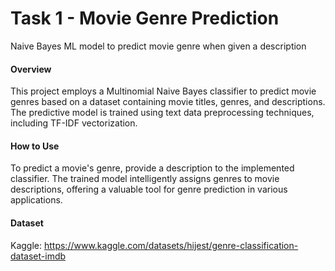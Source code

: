 # Task 1 - Movie Genre Prediction
Naive Bayes ML model to predict movie genre when given a description

#### Overview
This project employs a Multinomial Naive Bayes classifier to predict movie genres based on a dataset containing movie titles, genres, and descriptions. The predictive model is trained using text data preprocessing techniques, including TF-IDF vectorization.

#### How to Use
To predict a movie's genre, provide a description to the implemented classifier. The trained model intelligently assigns genres to movie descriptions, offering a valuable tool for genre prediction in various applications.

#### Dataset
Kaggle: https://www.kaggle.com/datasets/hijest/genre-classification-dataset-imdb
